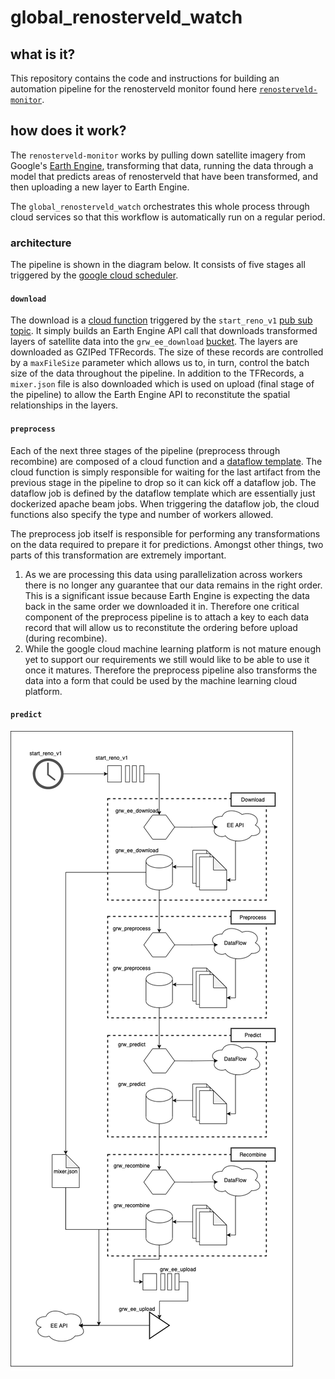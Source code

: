 # global_renosterveld_watch

## what is it?
This repository contains the code and instructions for building an automation pipeline for the renosterveld monitor found here [`renosterveld-monitor`](https://github.com/GMoncrieff/renosterveld-monitor). 

## how does it work?
The `renosterveld-monitor` works by pulling down satellite imagery from Google's [Earth Engine](https://earthengine.google.com/), transforming that data, running the data through a model that predicts areas of renosterveld that have been transformed, and then uploading a new layer to Earth Engine. 

The `global_renosterveld_watch` orchestrates this whole process through cloud services so that this workflow is automatically run on a regular period. 

### architecture
The pipeline is shown in the diagram below. It consists of five stages all triggered by the [google cloud scheduler](https://cloud.google.com/scheduler/). 

#### `download`
The download is a [cloud function](https://cloud.google.com/functions/) triggered by the `start_reno_v1` [pub sub topic](https://cloud.google.com/pubsub/). It simply builds an Earth Engine API call that downloads transformed layers of satellite data into the `grw_ee_download` [bucket](https://cloud.google.com/storage/). The layers are downloaded as GZIPed TFRecords. The size of these records are controlled by a `maxFileSize` parameter which allows us to, in turn, control the batch size of the data throughout the pipeline. In addition to the TFRecords, a `mixer.json` file is also downloaded which is used on upload (final stage of the pipeline) to allow the Earth Engine API to reconstitute the spatial relationships in the layers. 

#### `preprocess`
Each of the next three stages of the pipeline (preprocess through recombine) are composed of a cloud function and a [dataflow template](https://cloud.google.com/dataflow/docs/concepts/dataflow-templates). The cloud function is simply responsible for waiting for the last artifact from the previous stage in the pipeline to drop so it can kick off a dataflow job. The dataflow job is defined by the dataflow template which are essentially just dockerized apache beam jobs. When triggering the dataflow job, the cloud functions also specify the type and number of workers allowed. 

The preprocess job itself is responsible for performing any transformations on the data required to prepare it for predictions. Amongst other things, two parts of this transformation are extremely important.

1. As we are processing this data using parallelization across workers there is no longer any guarantee that our data remains in the right order. This is a significant issue because Earth Engine is expecting the data back in the same order we downloaded it in. Therefore one critical component of the preprocess pipeline is to attach a key to each data record that will allow us to reconstitute the ordering before upload (during recombine). 
2. While the google cloud machine learning platform is not mature enough yet to support our requirements we still would like to be able to use it once it matures. Therefore the preprocess pipeline also transforms the data into a form that could be used by the machine learning cloud platform. 

#### `predict`


![diagram](drawings/grw_full.png)

